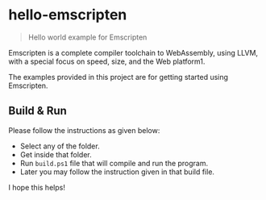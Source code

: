 # hello-emscripten

> Hello world example for Emscripten

Emscripten is a complete compiler toolchain to WebAssembly, using LLVM, with a special focus on speed, size, and the Web platform1.

The examples provided in this project are for getting started using Emscripten.

## Build & Run

Please follow the instructions as given below:

- Select any of the folder.
- Get inside that folder.
- Run `build.ps1` file that will compile and run the program.
- Later you may follow the instruction given in that build file.

I hope this helps!